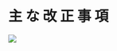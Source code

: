 # 主 な 改 正 事 項

![](https://www.nta.go.jp/tmp/8bb7907b-eeed-463d-b4c0-d49b6180c40d/images/2e0ae82d39d00ca8e3825cd20ab5706bb4059ef9a5205b8873f421e0e75e4928.jpg)